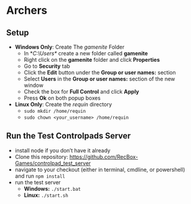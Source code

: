# Archers


## Setup

- **Windows Only**: Create The *gamenite* Folder
    - In **C:\Users\** create a new folder called **gamenite**
    - Right click on the **gamenite** folder and click **Properties**
    - Go to **Security** tab
    - Click the **Edit** button under the **Group or user names:** section
    - Select **Users** in the **Group or user names:** section of the new window
    - Check the box for **Full Control** and click **Apply**
    - Press **Ok** on both popup boxes
- **Linux Only**: Create the *requin* directory
    - `sudo mkdir /home/requin`
    - `sudo chown <your_username> /home/requin`

## Run the Test Controlpads Server
- install node if you don’t have it already
- Clone this repository: https://github.com/RecBox-Games/controlpad_test_server
- navigate to your checkout (either in terminal, cmdline, or powershell) and run `npm install`
- run the test server
    - **Windows:** `./start.bat`
    - **Linux:** `./start.sh`
